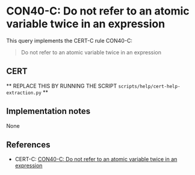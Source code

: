# CON40-C: Do not refer to an atomic variable twice in an expression

This query implements the CERT-C rule CON40-C:

> Do not refer to an atomic variable twice in an expression


## CERT

** REPLACE THIS BY RUNNING THE SCRIPT `scripts/help/cert-help-extraction.py` **

## Implementation notes

None

## References

* CERT-C: [CON40-C: Do not refer to an atomic variable twice in an expression](https://wiki.sei.cmu.edu/confluence/display/c)
